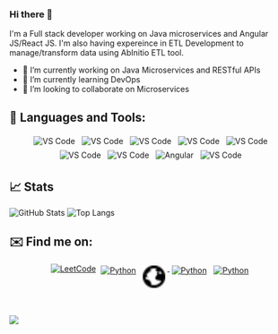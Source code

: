 ### Hi there 👋

I'm a Full stack developer working on Java microservices and Angular JS/React JS.
I'm also having expereince in ETL Development to manage/transform data using AbInitio ETL tool.

- 🔭 I’m currently working on Java Microservices and RESTful APIs
- 🌱 I’m currently learning DevOps
- 👯 I’m looking to collaborate on Microservices

## 🧰 Languages and Tools:
<p align="center">
<img src="https://cdn-icons-png.flaticon.com/512/226/226777.png" alt="VS Code" height="40" style="vertical-align:top; margin:4px">
<img src="https://dz2cdn1.dzone.com/storage/temp/12434118-spring-boot-logo.png" alt="VS Code" height="40" style="vertical-align:top; margin:4px">
<img src="https://www.jenkins.io/images/logos/jenkins/256.png" alt="VS Code" height="40" style="vertical-align:top; margin:4px">
<img src="https://github.com/Thomas-George-T/Thomas-George-T/blob/master/assets/kafka.svg" alt="VS Code" height="40" style="vertical-align:top; margin:4px">
<img src="https://encrypted-tbn0.gstatic.com/images?q=tbn:ANd9GcS77jd7FiZw0OQZzfOmS-SySATSlCZ0wcPJ1MHH8h8TqQ&s" alt="VS Code" height="40" style="vertical-align:top; margin:4px">
<img src="https://media.proprofs.com/images/QM/user_images/2170919/1519297488.jpg" alt="VS Code" height="40" style="vertical-align:top; margin:4px">

<img src="https://github.com/hussainweb/hussainweb/blob/main/icons/react.png" alt="VS Code" height="40" style="vertical-align:top; margin:4px">
<img src="https://static-00.iconduck.com/assets.00/file-type-angular-icon-1907x2048-tobdkjt1.png" alt="Angular" height="40" style="vertical-align:top;margin:4px">

<img src="https://github.com/hussainweb/hussainweb/blob/main/icons/mysql.png" alt="VS Code" height="40" style="vertical-align:top; margin:4px">
</p>

## 📈 Stats
![GitHub Stats](https://github-readme-stats.vercel.app/api?username=RishabhKumr&theme=tokyonight)
![Top Langs](https://github-readme-stats.vercel.app/api/top-langs/?username=RishabhKumr&hide=TeX&layout=compact)

## ✉️ Find me on:


<p align="center">
  <a href="https://leetcode.com/DevRishabhKumar/"> <img src="https://assets.leetcode.com/static_assets/public/webpack_bundles/images/logo-dark.e99485d9b.svg" alt="LeetCode" height="30"  style="vertical-align:top; margin:1px"></a>
 <a href="https://www.hackerrank.com/kumarrishabh201"> <img src="https://cdn4.iconfinder.com/data/icons/logos-and-brands/512/160_Hackerrank_logo_logos-512.png" alt="Python" height="40" style="vertical-align:top; margin:4px"></a>
 <a href="https://zety.com/profile/devrishabhkumar" target="_blank" rel="noopener noreferrer"> <img src="https://raw.githubusercontent.com/iconic/open-iconic/master/svg/globe.svg" alt="Python" height="40" style="vertical-align:top; margin:4px"> </a>
 <a href="https://www.linkedin.com/in/rishabh-kumar-67b67a242/" target="_blank" rel="noopener noreferrer"> <img src="https://cdn.jsdelivr.net/npm/simple-icons@v3/icons/linkedin.svg" alt="Python" height="40" style="vertical-align:top; margin:4px"></a>
 <a href="mailto:kumarrishabh201@gmail.com"> <img src="https://cdn.jsdelivr.net/npm/simple-icons@v3/icons/gmail.svg" alt="Python" height="40" style="vertical-align:top; margin:4px"></a>
</p>

<br />



![](https://visitor-badge.laobi.icu/badge?page_id=RishabhKumr.RishabhKumr)

